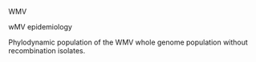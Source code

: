 WMV

wMV epidemiology

Phylodynamic population of the WMV whole genome population without recombination isolates.
